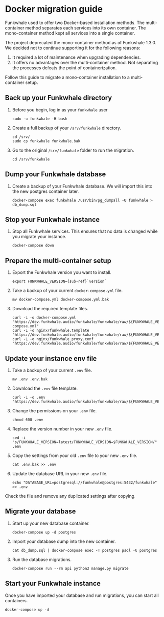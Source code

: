 # Docker migration guide

Funkwhale used to offer two Docker-based installation methods. The multi-container method separates each services into its own container. The mono-container method kept all services into a single container.

The project deprecated the mono-container method as of Funkwhale 1.3.0. We decided not to continue supporting it for the following reasons:

1. It required a lot of maintenance when upgrading dependencies.
2. It offers no advantages over the multi-container method. Not separating the processes defeats the point of containerization.

Follow this guide to migrate a mono-container installation to a multi-container setup.

## Back up your Funkwhale directory

1. Before you begin, log in as your `funkwhale` user

   ```{code-block} sh
   sudo -u funkwhale -H bash
   ```

2. Create a full backup of your `/srv/funkwhale` directory.

   ```{code-block} sh
   cd /srv/
   sudo cp funkwhale funkwhale.bak
   ```

3. Go to the original `/srv/funkwhale` folder to run the migration.

   ```{code-block} sh
   cd /srv/funkwhale
   ```

## Dump your Funkwhale database

1. Create a backup of your Funkwhale database. We will import this into the new postgres container later.

   ```{code-block} sh
   docker-compose exec funkwhale /usr/bin/pg_dumpall -U funkwhale > db_dump.sql
   ```

## Stop your Funkwhale instance

1. Stop all Funkwhale services. This ensures that no data is changed while you migrate your instance.

   ```{code-block} sh
   docker-compose down
   ```

## Prepare the multi-container setup

1. Export the Funkwhale version you want to install.

   ```{parsed-literal}
   export FUNKWHALE_VERSION={sub-ref}`version`
   ```

2. Take a backup of your current `docker-compose.yml` file.

   ```{code-block} sh
   mv docker-compose.yml docker-compose.yml.bak
   ```

3. Download the required template files.

   ```{code-block} sh
   curl -L -o docker-compose.yml "https://dev.funkwhale.audio/funkwhale/funkwhale/raw/${FUNKWHALE_VERSION}/deploy/docker-compose.yml"
   curl -L -o nginx/funkwhale.template "https://dev.funkwhale.audio/funkwhale/funkwhale/raw/${FUNKWHALE_VERSION}/deploy/docker.nginx.template"
   curl -L -o nginx/funkwhale_proxy.conf "https://dev.funkwhale.audio/funkwhale/funkwhale/raw/${FUNKWHALE_VERSION}/deploy/docker.funkwhale_proxy.conf"
   ```

## Update your instance env file

1. Take a backup of your current `.env` file.

   ```{code-block} sh
   mv .env .env.bak
   ```

2. Download the `.env` file template.

   ```{code-block} sh
   curl -L -o .env "https://dev.funkwhale.audio/funkwhale/funkwhale/raw/${FUNKWHALE_VERSION}/deploy/env.prod.sample"
   ```

3. Change the permissions on your `.env` file.

   ```{code-block} sh
   chmod 600 .env
   ```

4. Replace the version number in your new `.env` file.

   ```{code-block} sh
   sed -i "s/FUNKWHALE_VERSION=latest/FUNKWHALE_VERSION=$FUNKWHALE_VERSION/" .env
   ```

5. Copy the settings from your old `.env` file to your new `.env` file.

   ```{code-block} sh
   cat .env.bak >> .env
   ```

6. Update the database URL in your new `.env` file.

   ```{code-block} sh
   echo "DATABASE_URL=postgresql://funkwhale@postgres:5432/funkwhale" >> .env
   ```

Check the file and remove any duplicated settings after copying.

## Migrate your database

1. Start up your new database container.

   ```{code-block} sh
   docker-compose up -d postgres
   ```

2. Import your database dump into the new container.

   ```{code-block} sh
   cat db_dump.sql | docker-compose exec -T postgres psql -U postgres
   ```

3. Run the database migrations.

   ```{code-block} sh
   docker-compose run --rm api python3 manage.py migrate
   ```

## Start your Funkwhale instance

Once you have imported your database and run migrations, you can start all containers.

```{code-block} sh
docker-compose up -d
```
